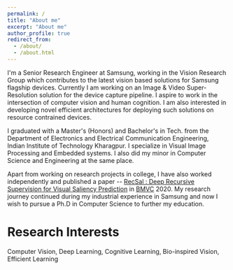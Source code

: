 ```yaml
---
permalink: /
title: "About me"
excerpt: "About me"
author_profile: true
redirect_from: 
  - /about/
  - /about.html
---
```

I'm a Senior Research Engineer at Samsung, working in the Vision Research Group which contributes to the latest vision based solutions for Samsung flagship devices. Currently I am working on an Image & Video Super-Resolution solution for the device capture pipeline. I aspire to work in the intersection of computer vision and human cognition. I am also interested in developing novel efficient architectures for deploying such solutions on resource contrained devices.

I graduated with a Master's (Honors) and Bachelor's in Tech. from the Department of Electronics and Electrical Communication Engineering, Indian Institute of Technology Kharagpur. I specialize in Visual Image Processing and Embedded systems. I also did my minor in Computer Science and Engineering at the same place. 

Apart from working on research projects in college, I have also worked independently and published a paper -- [RecSal : Deep Recursive Supervision for
Visual Saliency Prediction](https://www.bmvc2020-conference.com/assets/papers/0539.pdf) in [BMVC](https://www.bmvc2020-conference.com/) 2020. My research journey continued during my industrial experience in Samsung and now I wish to pursue a Ph.D in Computer Science to further my education.

Research Interests
==================
Computer Vision, Deep Learning, Cognitive Learning, Bio-inspired Vision, Efficient Learning